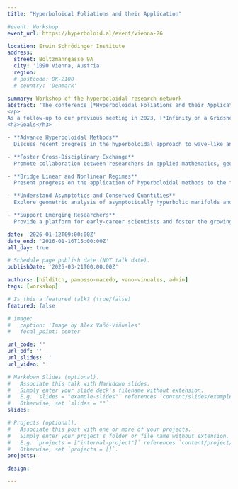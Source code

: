 ```yaml
---
title: "Hyperboloidal Foliations and their Application"

#event: Workshop
event_url: https://hyperboloid.al/event/vienna-26

location: Erwin Schrödinger Institute
address:
  street: Boltzmanngasse 9A
  city: '1090 Vienna, Austria'
  region: 
  # postcode: DK-2100
  # country: 'Denmark'

summary: Workshop of the hyperboloidal research network
abstract: 'The conference [*Hyperboloidal Foliations and their Application*](https://www.esi.ac.at/events/e591/) brings together researchers across mathematical relativity, geometric analysis, and gravitational wave physics to explore the theory and applications of hyperboloidal foliations. Spacelike surfaces that asymptotically approach null infinity offer a geometric framework for analyzing wave propagation, with implications for both analytical and numerical treatments of the Einstein field equations.
</p>
As a follow-up to our previous meeting in 2023, [*Infinity on a Gridshell*](https://hyperboloid.al/event/copenhagen-23/), this conference will highlight recent advances in black hole perturbation theory, gravitational self-force, and the nonlinear numerical evolution of asymptotically flat spacetimes. Particular attention will be given to the role of hyperboloidal methods in modeling gravitational radiation across the inspiral, merger, and ringdown phases of compact binary coalescence. We will also investigate new frontiers where hyperboloidal foliations may be applicable, such as electromagnetic scattering theory and quantum field theory.
<h3>Goals</h3>

- **Advance Hyperboloidal Methods**
  Discuss recent progress in the hyperboloidal approach to wave-like and dispersive PDEs, including its use in black hole perturbation theory and the computation of quasinormal modes.

- **Foster Cross-Disciplinary Exchange**
  Promote collaboration between researchers in applied mathematics, geometric analysis, numerical relativity, and gravitational wave astronomy.

- **Bridge Linear and Nonlinear Regimes**
  Present progress on the application of hyperboloidal methods to the full nonlinear Einstein equations, with the goal of enabling stable 3D numerical simulations without symmetry assumptions.

- **Understand Asymptotics and Conserved Quantities**
  Explore geometric analysis of asymptotically hyperbolic manifolds and its relation to conserved quantities and decay properties at null infinity.

- **Support Emerging Researchers**
  Provide a platform for early-career scientists and foster the growing community around hyperboloidal research and asymptotic methods in relativity.'

date: '2026-01-12T09:00:00Z'
date_end: '2026-01-16T15:00:00Z'
all_day: true

# Schedule page publish date (NOT talk date).
publishDate: '2025-03-21T00:00:00Z'

authors: [hilditch, panosso-macedo, vano-vinuales, admin]
tags: [workshop]

# Is this a featured talk? (true/false)
featured: false

# image:  
#   caption: 'Image by Alex Vañó-Viñuales'
#   focal_point: center

url_code: ''
url_pdf: ''
url_slides: ''
url_video: ''

# Markdown Slides (optional).
#   Associate this talk with Markdown slides.
#   Simply enter your slide deck's filename without extension.
#   E.g. `slides = "example-slides"` references `content/slides/example-slides.md`.
#   Otherwise, set `slides = ""`.
slides:

# Projects (optional).
#   Associate this post with one or more of your projects.
#   Simply enter your project's folder or file name without extension.
#   E.g. `projects = ["internal-project"]` references `content/project/deep-learning/index.md`.
#   Otherwise, set `projects = []`.
projects:

design: 

---
```

